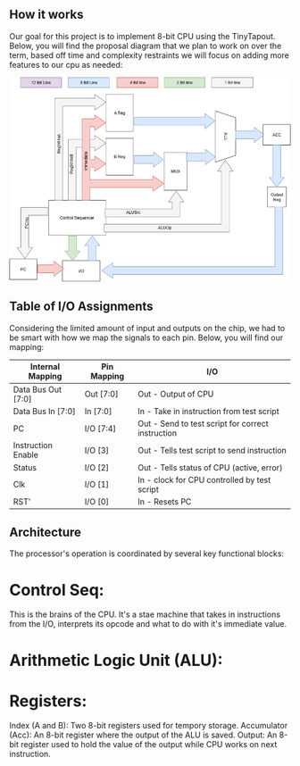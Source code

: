<!---

This file is used to generate your project datasheet. Please fill in the information below and delete any unused
sections.

You can also include images in this folder and reference them in the markdown. Each image must be less than
512 kb in size, and the combined size of all images must be less than 1 MB.
-->

## How it works
Our goal for this project is to implement 8-bit CPU using the TinyTapout. Below, you will find the proposal diagram that we plan to work on over the term, based off time and complexity restraints we will focus on adding more features to our cpu as needed:

![Block Diagram](8BitCPUDiagram.png "Block Diagram")

## Table of I/O Assignments

Considering the limited amount of input and outputs on the chip, we had to be smart with how we map the signals to each pin. Below, you will find our mapping:

| Internal Mapping | Pin Mapping | I/O |
| ---------------- | ----------- | --- |
| Data Bus Out [7:0] | Out [7:0] | Out - Output of CPU |
| Data Bus In [7:0] | In [7:0] | In - Take in instruction from test script |
| PC | I/O [7:4] | Out - Send to test script for correct instruction |
| Instruction Enable | I/O [3] | Out - Tells test script to send instruction |
| Status | I/O [2] | Out - Tells status of CPU (active, error) |
| Clk | I/O [1] | In - clock for CPU controlled by test script |
| RST' | I/O [0] | In - Resets PC |

## Architecture
The processor's operation is coordinated by several key functional blocks:

# Control Seq: 
This is the brains of the CPU. It's a stae machine that takes in instructions from the I/O, interprets its opcode and what to do with it's immediate value.

# Arithmetic Logic Unit (ALU):

# Registers:
Index (A and B): Two 8-bit registers used for tempory storage.
Accumulator (Acc): An 8-bit register where the output of the ALU is saved.
Output: An 8-bit register used to hold the value of the output while CPU works on next instruction.
